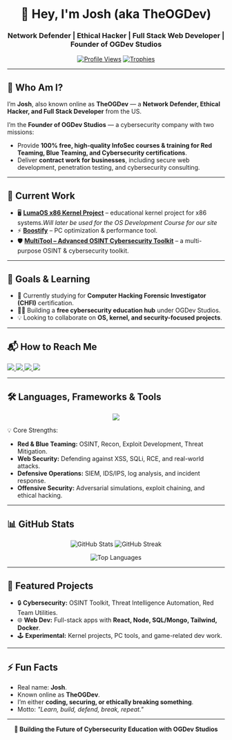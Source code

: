 <h1 align="center">👋 Hey, I'm Josh (aka TheOGDev)</h1>
<h3 align="center">Network Defender | Ethical Hacker | Full Stack Web Developer | Founder of OGDev Studios</h3>

<p align="center">
  <a href="https://guns.lol/ogdevstudios"><img src="https://komarev.com/ghpvc/?username=sheloveslqwid&label=Profile%20Views&color=6f42c1&style=flat" alt="Profile Views" /></a>
  <a href="https://github.com/ryo-ma/github-profile-trophy"><img src="https://github-profile-trophy.vercel.app/?username=sheloveslqwid&theme=darkhub&margin-w=10&margin-h=10" alt="Trophies" /></a>
</p>

---

## 🔎 Who Am I?
I’m **Josh**, also known online as **TheOGDev** — a **Network Defender, Ethical Hacker, and Full Stack Developer** from the US.  

I’m the **Founder of OGDev Studios** — a cybersecurity company with two missions:  
- Provide **100% free, high-quality InfoSec courses & training for Red Teaming, Blue Teaming, and Cybersecurity certifications**.  
- Deliver **contract work for businesses**, including secure web development, penetration testing, and cybersecurity consulting.  

---

## 🔭 Current Work
- 🖥️ **[LumaOS x86 Kernel Project](https://github.com/SheLovesLqwid/LumaOS-x86-Educational-Kernel-Project)** – educational kernel project for x86 systems.*Will later be used for the OS Development Course for our site*  
- ⚡ **[Boostify](https://github.com/SheLovesLqwid/Boostify)** – PC optimization & performance tool.  
- 🛡️ **[MultiTool – Advanced OSINT Cybersecurity Toolkit](https://github.com/SheLovesLqwid/MultiTool---Advanced-OSINT-Cybersecurity-Toolkit)** – a multi-purpose OSINT & cybersecurity toolkit.  

---

## 🎯 Goals & Learning
- 🌱 Currently studying for **Computer Hacking Forensic Investigator (CHFI)** certification.  
- 🏴‍☠️ Building a **free cybersecurity education hub** under OGDev Studios.  
- 💡 Looking to collaborate on **OS, kernel, and security-focused projects**.  

---

## 📬 How to Reach Me
<p align="left">
  <a href="https://guns.lol/ogdevstudios" target="_blank">
    <img src="https://img.shields.io/badge/🔗 Guns Lol-6f42c1?style=for-the-badge&logo=linktree&logoColor=white" />
  </a>
  <a href="https://www.youtube.com/@l1quidgaming" target="_blank">
    <img src="https://img.shields.io/badge/🎥 YouTube-FF0000?style=for-the-badge&logo=youtube&logoColor=white" />
  </a>
  <a href="https://discord.gg/HPe63XzDGg" target="_blank">
    <img src="https://img.shields.io/badge/💬 Discord-5865F2?style=for-the-badge&logo=discord&logoColor=white" />
  </a>
  <a href="https://github.com/SheLovesLqwid" target="_blank">
    <img src="https://img.shields.io/badge/🐙 GitHub-181717?style=for-the-badge&logo=github&logoColor=white" />
  </a>
</p>

---

## 🛠️ Languages, Frameworks & Tools
<p align="center">
  <img src="https://skillicons.dev/icons?i=js,ts,react,vue,redux,nodejs,express,html,css,tailwind,bootstrap,webpack,python,flask,java,c,cpp,cs,dotnet,mysql,sqlite,postgresql,mongodb,mariadb,oracle,docker,firebase,qt,unreal,postman,linux,git,bash,powershell" />
</p>

💡 Core Strengths:
- **Red & Blue Teaming:** OSINT, Recon, Exploit Development, Threat Mitigation.  
- **Web Security:** Defending against XSS, SQLi, RCE, and real-world attacks.  
- **Defensive Operations:** SIEM, IDS/IPS, log analysis, and incident response.  
- **Offensive Security:** Adversarial simulations, exploit chaining, and ethical hacking.  

---

## 📊 GitHub Stats
<p align="center">
  <img src="https://github-readme-stats.vercel.app/api?username=sheloveslqwid&show_icons=true&theme=radical&hide_border=true" alt="GitHub Stats"/>
  <img src="https://github-readme-streak-stats.herokuapp.com/?user=sheloveslqwid&theme=radical&hide_border=true" alt="GitHub Streak"/>
</p>

<p align="center">
  <img src="https://github-readme-stats.vercel.app/api/top-langs/?username=sheloveslqwid&layout=compact&theme=radical&hide_border=true" alt="Top Languages"/>
</p>

---

## 📌 Featured Projects
- 🔒 **Cybersecurity:** OSINT Toolkit, Threat Intelligence Automation, Red Team Utilities.  
- 🌐 **Web Dev:** Full-stack apps with **React, Node, SQL/Mongo, Tailwind, Docker**.  
- 🕹️ **Experimental:** Kernel projects, PC tools, and game-related dev work.  

---

## ⚡ Fun Facts
- Real name: **Josh**.  
- Known online as **TheOGDev**.  
- I’m either **coding, securing, or ethically breaking something**.  
- Motto: *"Learn, build, defend, break, repeat."*  

---

<p align="center">
  <b>🚀 Building the Future of Cybersecurity Education with OGDev Studios</b>
</p>
